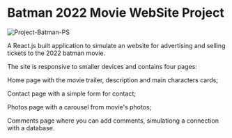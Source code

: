 # Batman 2022 Movie WebSite Project

![Project-Batman-PS](https://user-images.githubusercontent.com/119880481/231155913-dcefc58e-cb2d-4f05-a3f0-fd9c78fe9624.png)

A React.js built application to simulate an website for advertising and selling tickets to the 2022 batman movie.

The site is responsive to smaller devices and contains four pages:

Home page with the movie trailer, description and main characters cards;

Contact page with a simple form for contact;

Photos page with a carousel from movie's photos;

Comments page where you can add comments, simulationg a connection with a database.
